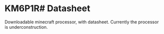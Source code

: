 # KM6P1R# Datasheet
Downloadable minecraft processor, with datasheet.
Currently the processor is underconstruction.
